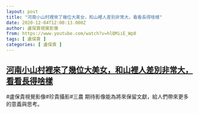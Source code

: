```yaml
---
layout: post
title: "河南小山村裡來了幾位大美女，和山裡人差別非常大，看看長得啥樣"
date: 2020-12-04T12:00:13.000Z
author: 盧保貴視覺影像
from: https://www.youtube.com/watch?v=hlQMiiE_Wp0
tags: [ 盧保貴 ]
categories: [ 盧保貴 ]
---
```

<!--1607083213000-->
[河南小山村裡來了幾位大美女，和山裡人差別非常大，看看長得啥樣](https://www.youtube.com/watch?v=hlQMiiE_Wp0)
------

<div>
#盧保貴視覺影像#珍貴攝影#三農 期待影像能為將來保留文獻，給人們帶來更多的意義與思考。
</div>
